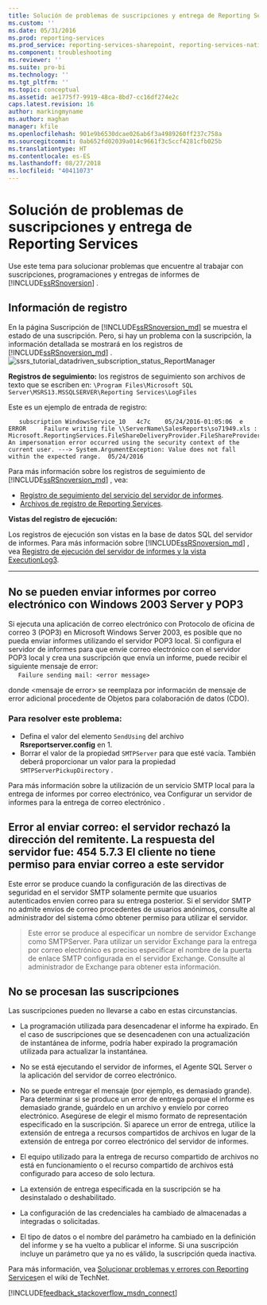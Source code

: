 ```yaml
---
title: Solución de problemas de suscripciones y entrega de Reporting Services | Microsoft Docs
ms.custom: ''
ms.date: 05/31/2016
ms.prod: reporting-services
ms.prod_service: reporting-services-sharepoint, reporting-services-native
ms.component: troubleshooting
ms.reviewer: ''
ms.suite: pro-bi
ms.technology: ''
ms.tgt_pltfrm: ''
ms.topic: conceptual
ms.assetid: ae1775f7-9919-48ca-8bd7-cc16df274e2c
caps.latest.revision: 16
author: markingmyname
ms.author: maghan
manager: kfile
ms.openlocfilehash: 901e9b6530dcae026ab6f3a4989260ff237c758a
ms.sourcegitcommit: 0ab652fd02039a014c9661f3c5ccf4281cfb025b
ms.translationtype: HT
ms.contentlocale: es-ES
ms.lasthandoff: 08/27/2018
ms.locfileid: "40411073"
---
```

# <a name="troubleshoot-reporting-services-subscriptions-and-delivery"></a>Solución de problemas de suscripciones y entrega de Reporting Services
  
    
Use este tema para solucionar problemas que encuentre al trabajar con suscripciones, programaciones y entregas de informes de [!INCLUDE[ssRSnoversion](../../includes/ssrsnoversion.md)] .  
## <a name="log-information"></a>Información de registro
 
En la página Suscripción de [!INCLUDE[ssRSnoversion_md](../../includes/ssrsnoversion-md.md)] se muestra el estado de una suscripción. Pero, si hay un problema con la suscripción, la información detallada se mostrará en los registros de [!INCLUDE[ssRSnoversion_md](../../includes/ssrsnoversion-md.md)] . 
![ssrs_tutorial_datadriven_subscription_status_ReportManager](../../reporting-services/media/ssrs-tutorial-datadriven-subscription-status-reportmanager.png)

**Registros de seguimiento:** los registros de seguimiento son archivos de texto que se escriben en: `\Program Files\Microsoft SQL Server\MSRS13.MSSQLSERVER\Reporting Services\LogFiles`

Este es un ejemplo de entrada de registro:

```
   subscription WindowsService_10   4c7c    05/24/2016-01:05:06  e ERROR     Failure writing file \\ServerName\SalesReports\so71949.xls : Microsoft.ReportingServices.FileShareDeliveryProvider.FileShareProvider+NetworkErrorException: An impersonation error occurred using the security context of the current user. ---> System.ArgumentException: Value does not fall within the expected range.  05/24/2016
```
Para más información sobre los registros de seguimiento de [!INCLUDE[ssRSnoversion_md](../../includes/ssrsnoversion-md.md)] , vea: 
+ [Registro de seguimiento del servicio del servidor de informes](../../reporting-services/report-server/report-server-service-trace-log.md).
+ [Archivos de registro de Reporting Services](../../reporting-services/report-server/reporting-services-log-files-and-sources.md).

**Vistas del registro de ejecución:**

Los registros de ejecución son vistas en la base de datos SQL del servidor de informes. Para más información sobre [!INCLUDE[ssRSnoversion_md](../../includes/ssrsnoversion-md.md)] , vea [Registro de ejecución del servidor de informes y la vista ExecutionLog3](../../reporting-services/report-server/report-server-executionlog-and-the-executionlog3-view.md).  

----------
## <a name="unable-to-send-reports-using-e-mail-with-windows-server-2003-and-pop3"></a>No se pueden enviar informes por correo electrónico con Windows 2003 Server y POP3  
Si ejecuta una aplicación de correo electrónico con Protocolo de oficina de correo 3 (POP3) en Microsoft Windows Server 2003, es posible que no pueda enviar informes utilizando el servidor POP3 local. Si configura el servidor de informes para que envíe correo electrónico con el servidor POP3 local y crea una suscripción que envía un informe, puede recibir el siguiente mensaje de error:  
&nbsp;&nbsp;&nbsp;&nbsp;&nbsp;`Failure sending mail: <error message>`  
  
donde \<mensaje de error> se reemplaza por información de mensaje de error adicional procedente de Objetos para colaboración de datos (CDO).  
  
### <a name="to-resolve-this-problem"></a>Para resolver este problema:  
* Defina el valor del elemento `SendUsing` del archivo **Rsreportserver.config** en 1.  
* Borrar el valor de la propiedad `SMTPServer` para que esté vacía. También deberá proporcionar un valor para la propiedad `SMTPServerPickupDirectory` .   
  
Para más información sobre la utilización de un servicio SMTP local para la entrega de informes por correo electrónico, vea Configurar un servidor de informes para la entrega de correo electrónico .  
  
## <a name="failure-sending-mail-the-server-rejected-the-sender-address-the-server-response-was-454-573-client-does-not-have-permission-to-submit-mail-to-this-server"></a>Error al enviar correo: el servidor rechazó la dirección del remitente. La respuesta del servidor fue: 454 5.7.3 El cliente no tiene permiso para enviar correo a este servidor  
Este error se produce cuando la configuración de las directivas de seguridad en el servidor SMTP solamente permite que usuarios autenticados envíen correo para su entrega posterior. Si el servidor SMTP no admite envíos de correo procedentes de usuarios anónimos, consulte al administrador del sistema cómo obtener permiso para utilizar el servidor.  
> Este error se produce al especificar un nombre de servidor Exchange como SMTPServer. Para utilizar un servidor Exchange para la entrega por correo electrónico es preciso especificar el nombre de la puerta de enlace SMTP configurada en el servidor Exchange. Consulte al administrador de Exchange para obtener esta información.  
  
## <a name="subscriptions-are-not-processing"></a>No se procesan las suscripciones  
Las suscripciones pueden no llevarse a cabo en estas circunstancias.   
* La programación utilizada para desencadenar el informe ha expirado. En el caso de suscripciones que se desencadenen con una actualización de instantánea de informe, podría haber expirado la programación utilizada para actualizar la instantánea.  
  
* No se está ejecutando el servidor de informes, el Agente SQL Server o la aplicación del servidor de correo electrónico.  
* No se puede entregar el mensaje (por ejemplo, es demasiado grande). Para determinar si se produce un error de entrega porque el informe es demasiado grande, guárdelo en un archivo y envíelo por correo electrónico. Asegúrese de elegir el mismo formato de representación especificado en la suscripción. Si aparece un error de entrega, utilice la extensión de entrega a recursos compartidos de archivos en lugar de la extensión de entrega por correo electrónico del servidor de informes.  
* El equipo utilizado para la entrega de recurso compartido de archivos no está en funcionamiento o el recurso compartido de archivos está configurado para acceso de solo lectura.  
* La extensión de entrega especificada en la suscripción se ha desinstalado o deshabilitado.  
* La configuración de las credenciales ha cambiado de almacenadas a integradas o solicitadas.  
* El tipo de datos o el nombre del parámetro ha cambiado en la definición del informe y se ha vuelto a publicar el informe. Si una suscripción incluye un parámetro que ya no es válido, la suscripción queda inactiva.  
  
Para más información, vea [Solucionar problemas y errores con Reporting Services](http://social.technet.microsoft.com/wiki/contents/articles/1633.ssrs-troubleshoot-issues-and-errors-with-reporting-services.aspx)en el wiki de TechNet.  
  
  
    
  
  
  

[!INCLUDE[feedback_stackoverflow_msdn_connect](../../includes/feedback-stackoverflow-msdn-connect-md.md)]

